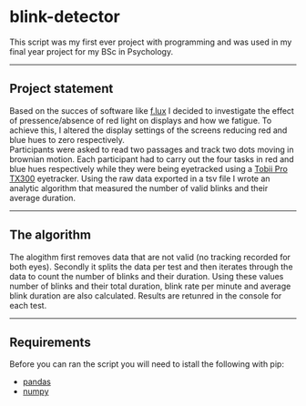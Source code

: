 # blink-detector

This script was my first ever project with programming and was used in my final year project for my BSc in Psychology.
____
## Project statement
Based on the succes of software like [f.lux](https://justgetflux.com/) I decided to investigate the effect of pressence/absence of red light on displays and how we fatigue. To achieve this, I altered the display settings of the screens reducing red and blue hues to zero respectively.</br>
Participants were asked to read two passages and track two dots moving in brownian motion. Each participant had to carry out the four tasks in red and blue hues respectively while they were being eyetracked using a [Tobii Pro TX300](http://www.tobiipro.com/product-listing/tobii-pro-tx300/) eyetracker. Using the raw data exported in a tsv file I wrote an analytic algorithm that measured the number of valid blinks and their average duration. 
___
## The algorithm
The alogithm first removes data that are not valid (no tracking recorded for both eyes). Secondly it splits the data per test and then iterates through the data to count the number of blinks and their duration. Using these values number of blinks and their total duration, blink rate per minute and average blink duration are also calculated. Results are retunred in the console for each test.
___
## Requirements
Before you can ran the script you will need to istall the following with pip:
* [pandas](http://pandas.pydata.org/)
* [numpy](http://www.numpy.org/)
